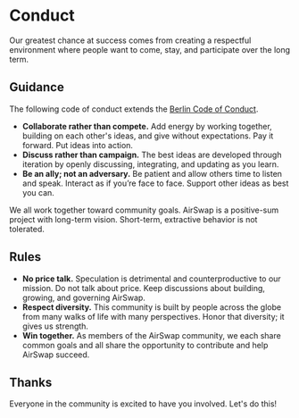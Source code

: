 # Conduct

Our greatest chance at success comes from creating a respectful environment where people want to come, stay, and participate over the long term.

## Guidance

The following code of conduct extends the [Berlin Code of Conduct](https://berlincodeofconduct.org/).

* **Collaborate rather than compete.** Add energy by working together, building on each other's ideas, and give without expectations. Pay it forward. Put ideas into action.
* **Discuss rather than campaign.** The best ideas are developed through iteration by openly discussing, integrating, and updating as you learn.
* **Be an ally; not an adversary.** Be patient and allow others time to listen and speak. Interact as if you’re face to face. Support other ideas as best you can.

We all work together toward community goals. AirSwap is a positive-sum project with long-term vision. Short-term, extractive behavior is not tolerated.

## Rules

* **No price talk.** Speculation is detrimental and counterproductive to our mission. Do not talk about price. Keep discussions about building, growing, and governing AirSwap.
* **Respect diversity.** This community is built by people across the globe from many walks of life with many perspectives. Honor that diversity; it gives us strength.
* **Win together.** As members of the AirSwap community, we each share common goals and all share the opportunity to contribute and help AirSwap succeed.

## Thanks

Everyone in the community is excited to have you involved. Let's do this!

